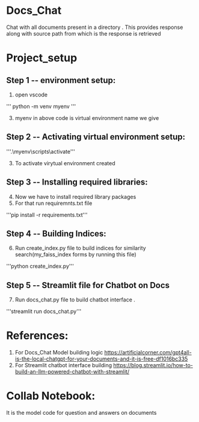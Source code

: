 # Docs_Chat
Chat with all documents present in a directory . This provides response along with source path from which is the response is retrieved

# Project_setup

## Step 1 -- environment setup:
1. open vscode
   
''' python -m venv myenv '''

3. myenv in above code is virtual environment name we give
   
## Step 2 -- Activating virtual environment setup:

'''.\myenv\scripts\activate'''

3. To activate virytual environment created

## Step 3 -- Installing required libraries: 
4. Now we have to install required library packages
5. For that run requiremnts.txt file
   
'''pip install -r requirements.txt'''

## Step 4 -- Building Indices:
6. Run create_index.py file to build indices for similarity search(my_faiss_index forms by running this file)
   
'''python create_index.py'''

## Step 5 -- Streamlit file for Chatbot on Docs
7. Run docs_chat.py file to build chatbot interface .

'''streamlit run docs_chat.py'''

# References:
1. For Docs_Chat Model building logic
https://artificialcorner.com/gpt4all-is-the-local-chatgpt-for-your-documents-and-it-is-free-df1016bc335
2. For Streamlit chatbot interface building
https://blog.streamlit.io/how-to-build-an-llm-powered-chatbot-with-streamlit/

# Collab Notebook:
It is the model code for question and answers on documents
   
